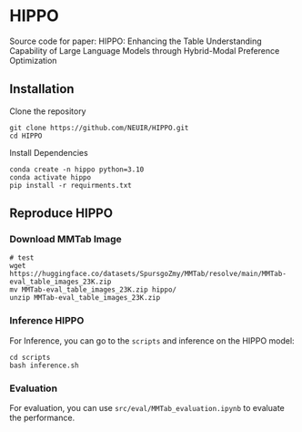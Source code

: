 # HIPPO
Source code for paper: HIPPO: Enhancing the Table Understanding Capability of Large Language Models through Hybrid-Modal Preference Optimization



## Installation

Clone the repository

```
git clone https://github.com/NEUIR/HIPPO.git
cd HIPPO
```

Install Dependencies

```
conda create -n hippo python=3.10
conda activate hippo
pip install -r requirments.txt
```



## Reproduce HIPPO

### Download MMTab Image
```
# test
wget https://huggingface.co/datasets/SpursgoZmy/MMTab/resolve/main/MMTab-eval_table_images_23K.zip
mv MMTab-eval_table_images_23K.zip hippo/
unzip MMTab-eval_table_images_23K.zip
```

### Inference HIPPO
For Inference, you can go to the ``scripts`` and inference on the HIPPO model: 
```
cd scripts
bash inference.sh
```

### Evaluation

For evaluation, you can use ``src/eval/MMTab_evaluation.ipynb`` to evaluate the performance.